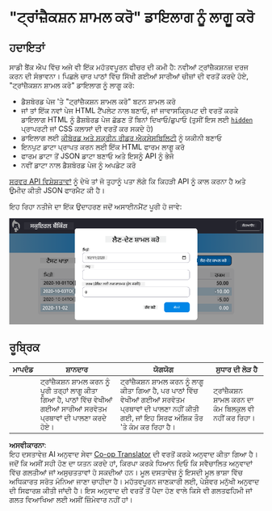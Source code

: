 <!--
CO_OP_TRANSLATOR_METADATA:
{
  "original_hash": "f23a868536c07da991b1d4e773161e25",
  "translation_date": "2025-08-26T00:49:51+00:00",
  "source_file": "7-bank-project/4-state-management/assignment.md",
  "language_code": "pa"
}
-->
# "ਟ੍ਰਾਂਜ਼ੈਕਸ਼ਨ ਸ਼ਾਮਲ ਕਰੋ" ਡਾਇਲਾਗ ਨੂੰ ਲਾਗੂ ਕਰੋ

## ਹਦਾਇਤਾਂ

ਸਾਡੀ ਬੈਂਕ ਐਪ ਵਿੱਚ ਅਜੇ ਵੀ ਇੱਕ ਮਹੱਤਵਪੂਰਨ ਫੀਚਰ ਦੀ ਕਮੀ ਹੈ: ਨਵੀਆਂ ਟ੍ਰਾਂਜ਼ੈਕਸ਼ਨਜ਼ ਦਰਜ ਕਰਨ ਦੀ ਸੰਭਾਵਨਾ। ਪਿਛਲੇ ਚਾਰ ਪਾਠਾਂ ਵਿੱਚ ਸਿੱਖੀ ਗਈਆਂ ਸਾਰੀਆਂ ਚੀਜ਼ਾਂ ਦੀ ਵਰਤੋਂ ਕਰਦੇ ਹੋਏ, "ਟ੍ਰਾਂਜ਼ੈਕਸ਼ਨ ਸ਼ਾਮਲ ਕਰੋ" ਡਾਇਲਾਗ ਨੂੰ ਲਾਗੂ ਕਰੋ:

- ਡੈਸ਼ਬੋਰਡ ਪੇਜ 'ਤੇ "ਟ੍ਰਾਂਜ਼ੈਕਸ਼ਨ ਸ਼ਾਮਲ ਕਰੋ" ਬਟਨ ਸ਼ਾਮਲ ਕਰੋ
- ਜਾਂ ਤਾਂ ਇੱਕ ਨਵਾਂ ਪੇਜ HTML ਟੈਂਪਲੇਟ ਨਾਲ ਬਣਾਓ, ਜਾਂ ਜਾਵਾਸਕ੍ਰਿਪਟ ਦੀ ਵਰਤੋਂ ਕਰਕੇ ਡਾਇਲਾਗ HTML ਨੂੰ ਡੈਸ਼ਬੋਰਡ ਪੇਜ ਛੱਡਣ ਤੋਂ ਬਿਨਾਂ ਦਿਖਾਓ/ਛੁਪਾਓ (ਤੁਸੀਂ ਇਸ ਲਈ [`hidden`](https://developer.mozilla.org/docs/Web/HTML/Global_attributes/hidden) ਪ੍ਰਾਪਰਟੀ ਜਾਂ CSS ਕਲਾਸਾਂ ਦੀ ਵਰਤੋਂ ਕਰ ਸਕਦੇ ਹੋ)
- ਡਾਇਲਾਗ ਲਈ [ਕੀਬੋਰਡ ਅਤੇ ਸਕ੍ਰੀਨ ਰੀਡਰ ਐਕਸੇਸਬਿਲਿਟੀ](https://developer.paciellogroup.com/blog/2018/06/the-current-state-of-modal-dialog-accessibility/) ਨੂੰ ਯਕੀਨੀ ਬਣਾਓ
- ਇਨਪੁਟ ਡਾਟਾ ਪ੍ਰਾਪਤ ਕਰਨ ਲਈ ਇੱਕ HTML ਫਾਰਮ ਲਾਗੂ ਕਰੋ
- ਫਾਰਮ ਡਾਟਾ ਤੋਂ JSON ਡਾਟਾ ਬਣਾਓ ਅਤੇ ਇਸਨੂੰ API ਨੂੰ ਭੇਜੋ
- ਨਵੀਂ ਡਾਟਾ ਨਾਲ ਡੈਸ਼ਬੋਰਡ ਪੇਜ ਨੂੰ ਅਪਡੇਟ ਕਰੋ

[ਸਰਵਰ API ਵਿਸ਼ੇਸ਼ਤਾਵਾਂ](../api/README.md) ਨੂੰ ਦੇਖੋ ਤਾਂ ਜੋ ਤੁਹਾਨੂੰ ਪਤਾ ਲੱਗੇ ਕਿ ਕਿਹੜੀ API ਨੂੰ ਕਾਲ ਕਰਨਾ ਹੈ ਅਤੇ ਉਮੀਦ ਕੀਤੀ JSON ਫਾਰਮੈਟ ਕੀ ਹੈ।

ਇਹ ਰਿਹਾ ਨਤੀਜੇ ਦਾ ਇੱਕ ਉਦਾਹਰਣ ਜਦੋਂ ਅਸਾਈਨਮੈਂਟ ਪੂਰੀ ਹੋ ਜਾਵੇ:

!["ਟ੍ਰਾਂਜ਼ੈਕਸ਼ਨ ਸ਼ਾਮਲ ਕਰੋ" ਡਾਇਲਾਗ ਦਾ ਉਦਾਹਰਣ ਸਕ੍ਰੀਨਸ਼ਾਟ ਦਿਖਾ ਰਿਹਾ ਹੈ](../../../../translated_images/dialog.93bba104afeb79f12f65ebf8f521c5d64e179c40b791c49c242cf15f7e7fab15.pa.png)

## ਰੂਬ੍ਰਿਕ

| ਮਾਪਦੰਡ | ਸ਼ਾਨਦਾਰ                                                                                        | ਯੋਗਯੋਗ                                                                                                                | ਸੁਧਾਰ ਦੀ ਲੋੜ ਹੈ                           |
| -------- | ------------------------------------------------------------------------------------------------ | ----------------------------------------------------------------------------------------------------------------------- | --------------------------------------------|
|          | ਟ੍ਰਾਂਜ਼ੈਕਸ਼ਨ ਸ਼ਾਮਲ ਕਰਨ ਨੂੰ ਪੂਰੀ ਤਰ੍ਹਾਂ ਲਾਗੂ ਕੀਤਾ ਗਿਆ ਹੈ, ਪਾਠਾਂ ਵਿੱਚ ਵੇਖੀਆਂ ਗਈਆਂ ਸਾਰੀਆਂ ਸਰਵੋਤਮ ਪ੍ਰਥਾਵਾਂ ਦੀ ਪਾਲਣਾ ਕਰਦੇ ਹੋਏ। | ਟ੍ਰਾਂਜ਼ੈਕਸ਼ਨ ਸ਼ਾਮਲ ਕਰਨ ਨੂੰ ਲਾਗੂ ਕੀਤਾ ਗਿਆ ਹੈ, ਪਰ ਪਾਠਾਂ ਵਿੱਚ ਵੇਖੀਆਂ ਗਈਆਂ ਸਰਵੋਤਮ ਪ੍ਰਥਾਵਾਂ ਦੀ ਪਾਲਣਾ ਨਹੀਂ ਕੀਤੀ ਗਈ, ਜਾਂ ਇਹ ਸਿਰਫ ਅੰਸ਼ਿਕ ਤੌਰ 'ਤੇ ਕੰਮ ਕਰ ਰਿਹਾ ਹੈ। | ਟ੍ਰਾਂਜ਼ੈਕਸ਼ਨ ਸ਼ਾਮਲ ਕਰਨ ਦਾ ਕੰਮ ਬਿਲਕੁਲ ਵੀ ਨਹੀਂ ਕਰ ਰਿਹਾ। |

**ਅਸਵੀਕਾਰਨਾ**:  
ਇਹ ਦਸਤਾਵੇਜ਼ AI ਅਨੁਵਾਦ ਸੇਵਾ [Co-op Translator](https://github.com/Azure/co-op-translator) ਦੀ ਵਰਤੋਂ ਕਰਕੇ ਅਨੁਵਾਦ ਕੀਤਾ ਗਿਆ ਹੈ। ਜਦੋਂ ਕਿ ਅਸੀਂ ਸਹੀ ਹੋਣ ਦਾ ਯਤਨ ਕਰਦੇ ਹਾਂ, ਕਿਰਪਾ ਕਰਕੇ ਧਿਆਨ ਦਿਓ ਕਿ ਸਵੈਚਾਲਿਤ ਅਨੁਵਾਦਾਂ ਵਿੱਚ ਗਲਤੀਆਂ ਜਾਂ ਅਸੁਚਤਤਾਵਾਂ ਹੋ ਸਕਦੀਆਂ ਹਨ। ਮੂਲ ਦਸਤਾਵੇਜ਼ ਨੂੰ ਇਸਦੀ ਮੂਲ ਭਾਸ਼ਾ ਵਿੱਚ ਅਧਿਕਾਰਤ ਸਰੋਤ ਮੰਨਿਆ ਜਾਣਾ ਚਾਹੀਦਾ ਹੈ। ਮਹੱਤਵਪੂਰਨ ਜਾਣਕਾਰੀ ਲਈ, ਪੇਸ਼ੇਵਰ ਮਨੁੱਖੀ ਅਨੁਵਾਦ ਦੀ ਸਿਫਾਰਸ਼ ਕੀਤੀ ਜਾਂਦੀ ਹੈ। ਇਸ ਅਨੁਵਾਦ ਦੀ ਵਰਤੋਂ ਤੋਂ ਪੈਦਾ ਹੋਣ ਵਾਲੇ ਕਿਸੇ ਵੀ ਗਲਤਫਹਿਮੀ ਜਾਂ ਗਲਤ ਵਿਆਖਿਆ ਲਈ ਅਸੀਂ ਜ਼ਿੰਮੇਵਾਰ ਨਹੀਂ ਹਾਂ।